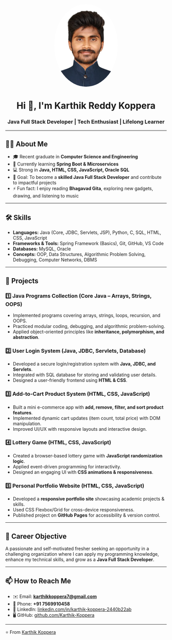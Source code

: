 <!-- Profile Photo -->
<p align="center">
  <img src="/Karthik.jpg" alt="Karthik Koppera" width="200" style="border-radius:50%">
</p>

<h1 align="center">Hi 👋, I'm Karthik Reddy Koppera</h1>
<h3 align="center">Java Full Stack Developer | Tech Enthusiast | Lifelong Learner</h3>

---

## 👨‍💻 About Me

- 🎓 Recent graduate in **Computer Science and Engineering**
- 🌱 Currently learning **Spring Boot & Microservices**
- 💻 Strong in **Java, HTML, CSS, JavaScript, Oracle SQL**
- 🎯 Goal: To become a **skilled Java Full Stack Developer** and contribute to impactful projects
- ⚡ Fun fact: I enjoy reading **Bhagavad Gita**, exploring new gadgets, drawing, and listening to music

---

## 🛠️ Skills

- **Languages:** Java (Core, JDBC, Servlets, JSP), Python, C, SQL, HTML, CSS, JavaScript
- **Frameworks & Tools:** Spring Framework (Basics), Git, GitHub, VS Code
- **Databases:** MySQL, Oracle
- **Concepts:** OOP, Data Structures, Algorithmic Problem Solving, Debugging, Computer Networks, DBMS

---

## 📂 Projects

### 1️⃣ Java Programs Collection (Core Java – Arrays, Strings, OOPS)

- Implemented programs covering arrays, strings, loops, recursion, and OOPS.
- Practiced modular coding, debugging, and algorithmic problem-solving.
- Applied object-oriented principles like **inheritance, polymorphism, and abstraction**.

### 2️⃣ User Login System (Java, JDBC, Servlets, Database)

- Developed a secure login/registration system with **Java, JDBC, and Servlets**.
- Integrated with SQL database for storing and validating user details.
- Designed a user-friendly frontend using **HTML & CSS**.

### 3️⃣ Add-to-Cart Product System (HTML, CSS, JavaScript)

- Built a mini e-commerce app with **add, remove, filter, and sort product features**.
- Implemented dynamic cart updates (item count, total price) with DOM manipulation.
- Improved UI/UX with responsive layouts and interactive design.

### 4️⃣ Lottery Game (HTML, CSS, JavaScript)

- Created a browser-based lottery game with **JavaScript randomization logic**.
- Applied event-driven programming for interactivity.
- Designed an engaging UI with **CSS animations & responsiveness**.

### 5️⃣ Personal Portfolio Website (HTML, CSS, JavaScript)

- Developed a **responsive portfolio site** showcasing academic projects & skills.
- Used CSS Flexbox/Grid for cross-device responsiveness.
- Published project on **GitHub Pages** for accessibility & version control.

---

## 🌟 Career Objective

A passionate and self-motivated fresher seeking an opportunity in a challenging organization where I can apply my programming knowledge, enhance my technical skills, and grow as a **Java Full Stack Developer**.

---

## 📫 How to Reach Me

- ✉️ Email: **karthikkoppera7@gmail.com**
- 📱 Phone: **+91 7569910458**
- 💼 LinkedIn: [linkedin.com/in/karthik-koppera-2440b22ab](https://www.linkedin.com/in/karthik-koppera-2440b22ab)
- 🖥️ GitHub: [github.com/Karthik-Koppera](https://github.com/Karthik-Koppera)

---

⭐️ From [Karthik Koppera](https://github.com/Karthik-Koppera)
